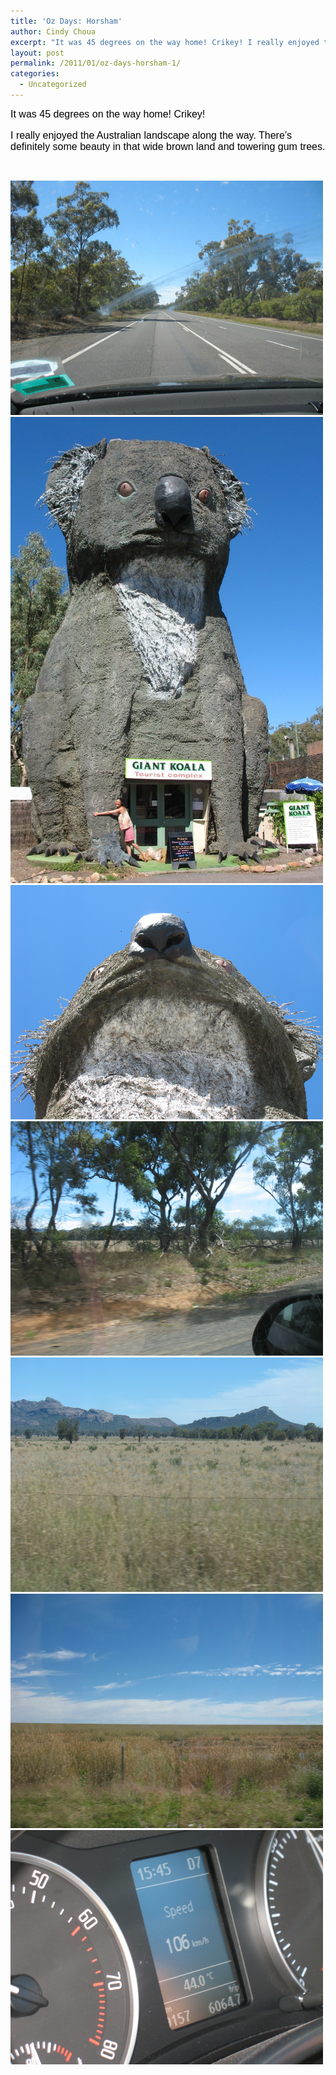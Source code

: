```yaml
---
title: 'Oz Days: Horsham'
author: Cindy Choua
excerpt: "It was 45 degrees on the way home! Crikey! I really enjoyed the Australian landscape along the way. There's definitely some beauty in that wide brown land and towering gum trees."
layout: post
permalink: /2011/01/oz-days-horsham-1/
categories:
  - Uncategorized
---
```

<div style="font-family:arial, helvetica, sans-serif;font-size:12pt;color:#000000;">
  <div>
    It was 45 degrees on the way home! Crikey!
  </div>
  
  <p />
  
  <div>
    I really enjoyed the Australian landscape along the way. There&#8217;s definitely some beauty in that wide brown land and towering gum trees.
  </div>
</div>

&nbsp; 

<div class='p_embed p_image_embed'>
  <a href="/wp-content/uploads/2011/01/109-scaled-1000.jpg"><img alt="109" height="375" src="/wp-content/uploads/2011/01/109-scaled-1000.jpg?w=300" width="500" /></a><a href="/wp-content/uploads/2011/01/110-scaled-1000.jpg"><img alt="110" height="746" src="/wp-content/uploads/2011/01/110-scaled-1000.jpg?w=201" width="500" /></a><a href="/wp-content/uploads/2011/01/111-scaled-1000.jpg"><img alt="111" height="375" src="/wp-content/uploads/2011/01/111-scaled-1000.jpg?w=300" width="500" /></a><a href="/wp-content/uploads/2011/01/121-scaled-1000.jpg"><img alt="121" height="375" src="/wp-content/uploads/2011/01/121-scaled-1000.jpg?w=300" width="500" /></a><a href="/wp-content/uploads/2011/01/124-scaled-1000.jpg"><img alt="124" height="375" src="/wp-content/uploads/2011/01/124-scaled-1000.jpg?w=300" width="500" /></a><a href="/wp-content/uploads/2011/01/125-scaled-1000.jpg"><img alt="125" height="375" src="/wp-content/uploads/2011/01/125-scaled-1000.jpg?w=300" width="500" /></a><a href="/wp-content/uploads/2011/01/140-scaled-1000.jpg"><img alt="140" height="375" src="/wp-content/uploads/2011/01/140-scaled-1000.jpg?w=300" width="500" /></a>
</div>